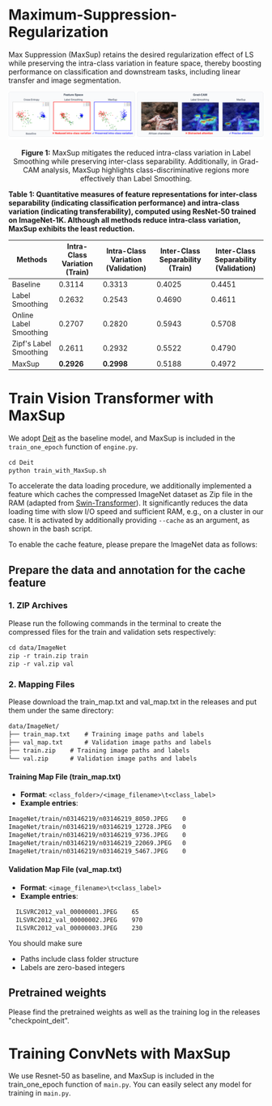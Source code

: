 # Maximum-Suppression-Regularization

Max Suppression (MaxSup) retains the desired regularization effect of LS while preserving the intra-class variation in feature space, thereby boosting performance on classification and downstream tasks, including linear transfer and image segmentation.

<p align="center">
   <img src="Improved_Feature.png" alt="drawing" width="1100"/>
</p>
<p align="center">
   <b>Figure 1:</b> MaxSup mitigates the reduced intra-class variation in Label Smoothing while preserving inter-class separability. Additionally, in Grad-CAM analysis, MaxSup highlights class-discriminative regions more effectively than Label Smoothing.
</p>


**Table 1: Quantitative measures of feature representations for inter-class separability (indicating classification performance) and intra-class variation (indicating transferability), computed using ResNet-50 trained on ImageNet-1K. Although all methods reduce intra-class variation, MaxSup exhibits the least reduction.**

| Methods       | Intra-Class Variation (Train) | Intra-Class Variation (Validation)          | Inter-Class Separability (Train) | Inter-Class Separability (Validation)  | 
| ----------- | ------ | --------------- | ------ | --------------- | 
|Baseline | 0.3114 | 0.3313 |   0.4025 | 0.4451 |
|Label Smoothing| 0.2632 | 0.2543|   0.4690 | 0.4611 |
| Online Label Smoothing | 0.2707 | 0.2820|  0.5943 | 0.5708 | 
| Zipf's Label Smoothing|  0.2611 | 0.2932 | 0.5522 | 0.4790 | 
| MaxSup   | **0.2926** | **0.2998** | 0.5188 | 0.4972 |

# Train Vision Transformer with MaxSup

We adopt [Deit](https://github.com/facebookresearch/deit) as the baseline model, and MaxSup is included in the `train_one_epoch` function of `engine.py`. 
```
cd Deit
python train_with_MaxSup.sh
```
To accelerate the data loading procedure, we additionally implemented a feature which caches the compressed ImageNet dataset as Zip file in the RAM (adapted from [Swin-Transformer](https://github.com/microsoft/Swin-Transformer)). It significantly reduces the data loading time with slow I/O speed and sufficient RAM, e.g., on a cluster in our case. It is activated by additionally providing `--cache` as an argument, as shown in the bash script. 

To enable the cache feature, please prepare the ImageNet data as follows:

## Prepare the data and annotation for the cache feature

### 1. ZIP Archives
Please run the following commands in the terminal to create the compressed files for the train and validation sets respectively:
```
cd data/ImageNet
zip -r train.zip train
zip -r val.zip val
```

### 2. Mapping Files
Please download the train_map.txt and val_map.txt in the releases and put them under the same directory:
```
data/ImageNet/
├── train_map.txt    # Training image paths and labels
├── val_map.txt      # Validation image paths and labels
├── train.zip    # Training image paths and labels
└── val.zip      # Validation image paths and labels
```

#### Training Map File (train_map.txt)
- **Format**: `<class_folder>/<image_filename>\t<class_label>`
- **Example entries**:
```
ImageNet/train/n03146219/n03146219_8050.JPEG	0
ImageNet/train/n03146219/n03146219_12728.JPEG	0
ImageNet/train/n03146219/n03146219_9736.JPEG	0
ImageNet/train/n03146219/n03146219_22069.JPEG	0
ImageNet/train/n03146219/n03146219_5467.JPEG	0
```

#### Validation Map File (val_map.txt)
- **Format**: `<image_filename>\t<class_label>`
- **Example entries**:
```
  ILSVRC2012_val_00000001.JPEG    65
  ILSVRC2012_val_00000002.JPEG    970
  ILSVRC2012_val_00000003.JPEG    230
```

You should make sure 
  - Paths include class folder structure
  - Labels are zero-based integers

## Pretrained weights
Please find the pretrained weights as well as the training log in the releases "checkpoint_deit".

# Training ConvNets with MaxSup

We use Resnet-50 as baseline, and MaxSup is included in the train_one_epoch function of `main.py`. You can easily select any model for training in `main.py`.






